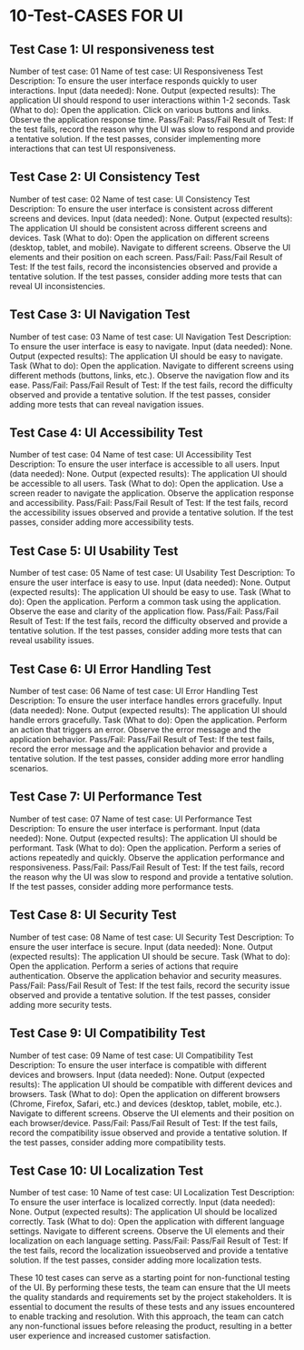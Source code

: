 # 10-Test-CASES FOR UI

## Test Case 1: UI responsiveness test

Number of test case: 01
Name of test case: UI Responsiveness Test
Description: To ensure the user interface responds quickly to user interactions.
Input (data needed): None.
Output (expected results): The application UI should respond to user interactions within 1-2 seconds.
Task (What to do):
Open the application.
Click on various buttons and links.
Observe the application response time.
Pass/Fail: Pass/Fail
Result of Test: If the test fails, record the reason why the UI was slow to respond and provide a tentative solution. If the test passes, consider implementing more interactions that can test UI responsiveness.

## Test Case 2: UI Consistency Test

Number of test case: 02
Name of test case: UI Consistency Test
Description: To ensure the user interface is consistent across different screens and devices.
Input (data needed): None.
Output (expected results): The application UI should be consistent across different screens and devices.
Task (What to do):
Open the application on different screens (desktop, tablet, and mobile).
Navigate to different screens.
Observe the UI elements and their position on each screen.
Pass/Fail: Pass/Fail
Result of Test: If the test fails, record the inconsistencies observed and provide a tentative solution. If the test passes, consider adding more tests that can reveal UI inconsistencies.

## Test Case 3: UI Navigation Test

Number of test case: 03
Name of test case: UI Navigation Test
Description: To ensure the user interface is easy to navigate.
Input (data needed): None.
Output (expected results): The application UI should be easy to navigate.
Task (What to do):
Open the application.
Navigate to different screens using different methods (buttons, links, etc.).
Observe the navigation flow and its ease.
Pass/Fail: Pass/Fail
Result of Test: If the test fails, record the difficulty observed and provide a tentative solution. If the test passes, consider adding more tests that can reveal navigation issues.

## Test Case 4: UI Accessibility Test

Number of test case: 04
Name of test case: UI Accessibility Test
Description: To ensure the user interface is accessible to all users.
Input (data needed): None.
Output (expected results): The application UI should be accessible to all users.
Task (What to do):
Open the application.
Use a screen reader to navigate the application.
Observe the application response and accessibility.
Pass/Fail: Pass/Fail
Result of Test: If the test fails, record the accessibility issues observed and provide a tentative solution. If the test passes, consider adding more accessibility tests.

## Test Case 5: UI Usability Test

Number of test case: 05
Name of test case: UI Usability Test
Description: To ensure the user interface is easy to use.
Input (data needed): None.
Output (expected results): The application UI should be easy to use.
Task (What to do):
Open the application.
Perform a common task using the application.
Observe the ease and clarity of the application flow.
Pass/Fail: Pass/Fail
Result of Test: If the test fails, record the difficulty observed and provide a tentative solution. If the test passes, consider adding more tests that can reveal usability issues.

## Test Case 6: UI Error Handling Test

Number of test case: 06
Name of test case: UI Error Handling Test
Description: To ensure the user interface handles errors gracefully.
Input (data needed): None.
Output (expected results): The application UI should handle errors gracefully.
Task (What to do):
Open the application.
Perform an action that triggers an error.
Observe the error message and the application behavior.
Pass/Fail: Pass/Fail
Result of Test: If the test fails, record the error message and the application behavior and provide a tentative solution. If the test passes, consider adding more error handling scenarios.

## Test Case 7: UI Performance Test

Number of test case: 07
Name of test case: UI Performance Test
Description: To ensure the user interface is performant.
Input (data needed): None.
Output (expected results): The application UI should be performant.
Task (What to do):
Open the application.
Perform a series of actions repeatedly and quickly.
Observe the application performance and responsiveness.
Pass/Fail: Pass/Fail
Result of Test: If the test fails, record the reason why the UI was slow to respond and provide a tentative solution. If the test passes, consider adding more performance tests.

## Test Case 8: UI Security Test

Number of test case: 08
Name of test case: UI Security Test
Description: To ensure the user interface is secure.
Input (data needed): None.
Output (expected results): The application UI should be secure.
Task (What to do):
Open the application.
Perform a series of actions that require authentication.
Observe the application behavior and security measures.
Pass/Fail: Pass/Fail
Result of Test: If the test fails, record the security issue observed and provide a tentative solution. If the test passes, consider adding more security tests.

## Test Case 9: UI Compatibility Test

Number of test case: 09
Name of test case: UI Compatibility Test
Description: To ensure the user interface is compatible with different devices and browsers.
Input (data needed): None.
Output (expected results): The application UI should be compatible with different devices and browsers.
Task (What to do):
Open the application on different browsers (Chrome, Firefox, Safari, etc.) and devices (desktop, tablet, mobile, etc.).
Navigate to different screens.
Observe the UI elements and their position on each browser/device.
Pass/Fail: Pass/Fail
Result of Test: If the test fails, record the compatibility issue observed and provide a tentative solution. If the test passes, consider adding more compatibility tests.

## Test Case 10: UI Localization Test

Number of test case: 10
Name of test case: UI Localization Test
Description: To ensure the user interface is localized correctly.
Input (data needed): None.
Output (expected results): The application UI should be localized correctly.
Task (What to do):
Open the application with different language settings.
Navigate to different screens.
Observe the UI elements and their localization on each language setting.
Pass/Fail: Pass/Fail
Result of Test: If the test fails, record the localization issueobserved and provide a tentative solution. If the test passes, consider adding more localization tests.

These 10 test cases can serve as a starting point for non-functional testing of the UI. By performing these tests, the team can ensure that the UI meets the quality standards and requirements set by the project stakeholders. It is essential to document the results of these tests and any issues encountered to enable tracking and resolution. With this approach, the team can catch any non-functional issues before releasing the product, resulting in a better user experience and increased customer satisfaction.
